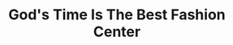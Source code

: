 ---
title: "God's Time Is The Best Fashion Center"
url: /accra/gods-time-is-the-best-fashion-center/
shop: Schneiderei
---